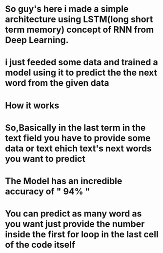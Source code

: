 # So guy's here i made a simple architecture using LSTM(long short term memory) concept of RNN from Deep Learning.
# i just feeded some data and trained a model using it to predict the the next word from the given data 

  # How it works
 # So,Basically in the last term in the text field you have to provide some data or text ehich text's next words you want to predict
 # The Model has an incredible accuracy of " 94% " 
 # You can predict as many word as you want just provide the number inside the first for loop in the last cell of the code itself

